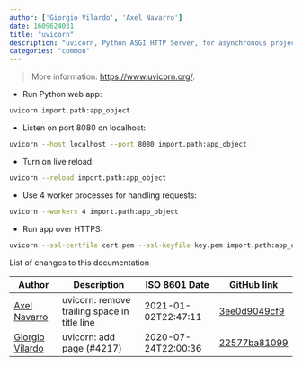 ```yaml
---
author: ['Giorgio Vilardo', 'Axel Navarro']
date: 1609624031
title: "uvicorn"
description: "uvicorn, Python ASGI HTTP Server, for asynchronous projects."
categories: "common"
---
```

> More information: <https://www.uvicorn.org/>.

- Run Python web app:

```bash
uvicorn import.path:app_object
```

- Listen on port 8080 on localhost:

```bash
uvicorn --host localhost --port 8080 import.path:app_object
```

- Turn on live reload:

```bash
uvicorn --reload import.path:app_object
```

- Use 4 worker processes for handling requests:

```bash
uvicorn --workers 4 import.path:app_object
```

- Run app over HTTPS:

```bash
uvicorn --ssl-certfile cert.pem --ssl-keyfile key.pem import.path:app_object
```
List of changes to this documentation


Author | Description | ISO 8601 Date | GitHub link
------|-----|-----|-----
[Axel Navarro](mailto:navarroaxel@gmail.com) | uvicorn: remove trailing space in title line | 2021-01-02T22:47:11 | [3ee0d9049cf9](https://github.com/tldr-pages/tldr/commit/3ee0d9049cf9c1ad8cae7e19cc6177ead5f298a3)
[Giorgio Vilardo](mailto:56472600+giorgiovilardo@users.noreply.github.com) | uvicorn: add page (#4217) | 2020-07-24T22:00:36 | [22577ba81099](https://github.com/tldr-pages/tldr/commit/22577ba81099330d55a19d207d2097d6fa778c06)

